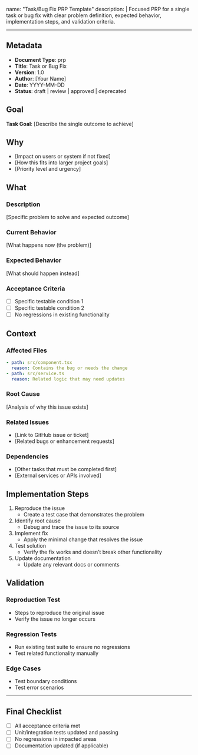 name: "Task/Bug Fix PRP Template"
description: |
  Focused PRP for a single task or bug fix with clear problem definition,
  expected behavior, implementation steps, and validation criteria.

---

## Metadata

- **Document Type**: prp
- **Title**: Task or Bug Fix
- **Version**: 1.0
- **Author**: [Your Name]
- **Date**: YYYY-MM-DD
- **Status**: draft | review | approved | deprecated

## Goal

**Task Goal**: [Describe the single outcome to achieve]

## Why

- [Impact on users or system if not fixed]
- [How this fits into larger project goals]
- [Priority level and urgency]

## What

### Description

[Specific problem to solve and expected outcome]

### Current Behavior

[What happens now (the problem)]

### Expected Behavior

[What should happen instead]

### Acceptance Criteria

- [ ] Specific testable condition 1
- [ ] Specific testable condition 2
- [ ] No regressions in existing functionality

## Context

### Affected Files

```yaml
- path: src/component.tsx
  reason: Contains the bug or needs the change
- path: src/service.ts
  reason: Related logic that may need updates
```

### Root Cause

[Analysis of why this issue exists]

### Related Issues

- [Link to GitHub issue or ticket]
- [Related bugs or enhancement requests]

### Dependencies

- [Other tasks that must be completed first]
- [External services or APIs involved]

## Implementation Steps

1. Reproduce the issue
   - Create a test case that demonstrates the problem
2. Identify root cause
   - Debug and trace the issue to its source
3. Implement fix
   - Apply the minimal change that resolves the issue
4. Test solution
   - Verify the fix works and doesn’t break other functionality
5. Update documentation
   - Update any relevant docs or comments

## Validation

### Reproduction Test

- Steps to reproduce the original issue
- Verify the issue no longer occurs

### Regression Tests

- Run existing test suite to ensure no regressions
- Test related functionality manually

### Edge Cases

- Test boundary conditions
- Test error scenarios

---

## Final Checklist

- [ ] All acceptance criteria met
- [ ] Unit/integration tests updated and passing
- [ ] No regressions in impacted areas
- [ ] Documentation updated (if applicable)
